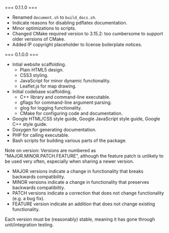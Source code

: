 === 0.1.1.0 ===

* Renamed `document.sh` to `build_docs.sh`.
* Indicate reasons for disabling pdflatex documentation.
* Minor optimizations to scripts.
* Changed CMake required version to 3.15.2: too cumbersome to support older versions of CMake.
* Added IP copyright placeholder to license boilerplate notices.


=== 0.1.0.0 ===

* Intial website scaffolding.
  - Plain HTML5 design.
  - CSS3 styling.
  - JavaScript for minor dynamic functionality.
  - Leaflet.js for map drawing.
* Initial codebase scaffolding.
  - C++ library and command-line executable.
  - gflags for command-line argument parsing.
  - glog for logging functionality.
  - CMake for configuring code and documentation.
* Google HTML/CSS style guide, Google JavaScript style guide, Google C++ style guide.
* Doxygen for generating documentation.
* PHP for calling executable.
* Bash scripts for building various parts of the package.

Note on version:
Versions are numbered as "MAJOR.MINOR.PATCH.FEATURE", although the feature patch is unlikely to be used very often, especially when sharing a newer version.
* MAJOR versions indicate a change in functionality that breaks backwards compatibility.
* MINOR versions indicate a change in functionality that preserves backwards compatibility.
* PATCH versions indicate a correction that does not change functionality (e.g. a bug fix).
* FEATURE version indicate an addition that does not change existing functionality.

Each version must be (reasonably) stable, meaning it has gone through unit/integration testing.



